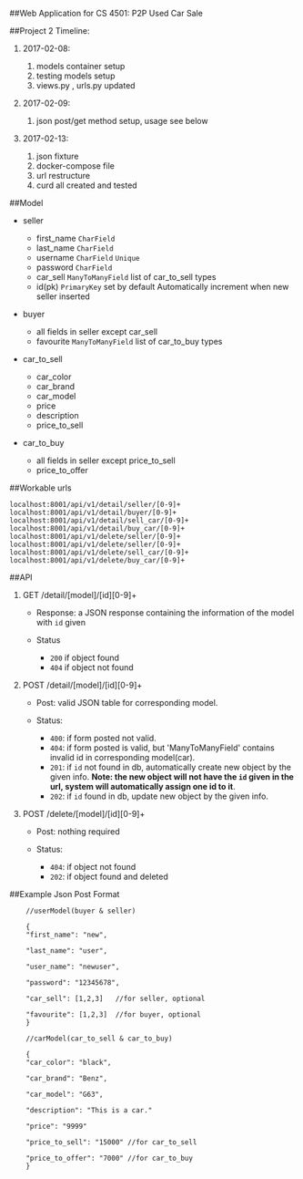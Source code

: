 ##Web Application for CS 4501: P2P Used Car Sale

##Project 2 Timeline:

1. 2017-02-08:
    1. models container setup
    2. testing models setup
    3. views.py , urls.py updated


2. 2017-02-09:
    1. json post/get method setup, usage see below


3. 2017-02-13:
    1. json fixture
    2. docker-compose file
    3. url restructure
    4. curd all created and tested

##Model
* seller
  * first_name `CharField`
  * last_name `CharField`
  * username `CharField` `Unique`
  * password `CharField`
  * car_sell `ManyToManyField` list of car_to_sell types
  * id(pk) `PrimaryKey` set by default Automatically increment when new seller inserted


* buyer
  * all fields in seller except car_sell
  * favourite `ManyToManyField` list of car_to_buy types


* car_to_sell
  * car_color
  * car_brand
  * car_model
  * price
  * description
  * price_to_sell


* car_to_buy
  * all fields in seller except price_to_sell
  * price_to_offer


##Workable urls

    localhost:8001/api/v1/detail/seller/[0-9]+
    localhost:8001/api/v1/detail/buyer/[0-9]+
    localhost:8001/api/v1/detail/sell_car/[0-9]+
    localhost:8001/api/v1/detail/buy_car/[0-9]+
    localhost:8001/api/v1/delete/seller/[0-9]+
    localhost:8001/api/v1/delete/seller/[0-9]+
    localhost:8001/api/v1/delete/sell_car/[0-9]+
    localhost:8001/api/v1/delete/buy_car/[0-9]+

##API

1. GET /detail/[model]/[id][0-9]+

    * Response: a JSON response containing the information of the model with `id` given

    * Status
      * `200` if object found
      * `404` if object not found


2. POST /detail/[model]/[id][0-9]+
    * Post: valid JSON table for corresponding model.

    * Status:
      * `400`: if form posted not valid.
      * `404`: if form posted is valid, but 'ManyToManyField' contains invalid id in corresponding model(car).
      * `201`: if `id` not found in db, automatically create new object by the given info. **Note: the new object will not have the `id` given in the url, system will automatically assign one id to it**.
      * `202`: if `id` found in db, update new object by the given info.


3. POST /delete/[model]/[id][0-9]+
    * Post: nothing required

    * Status:
      * `404`: if object not found
      * `202`: if object found and deleted

##Example Json Post Format

        //userModel(buyer & seller)

        {
        "first_name": "new",

        "last_name": "user",

        "user_name": "newuser",

        "password": "12345678",

        "car_sell": [1,2,3]   //for seller, optional

        "favourite": [1,2,3]  //for buyer, optional
        }

        //carModel(car_to_sell & car_to_buy)

        {
        "car_color": "black",

        "car_brand": "Benz",

        "car_model": "G63",

        "description": "This is a car."

        "price": "9999"

        "price_to_sell": "15000" //for car_to_sell

        "price_to_offer": "7000" //for car_to_buy
        }
